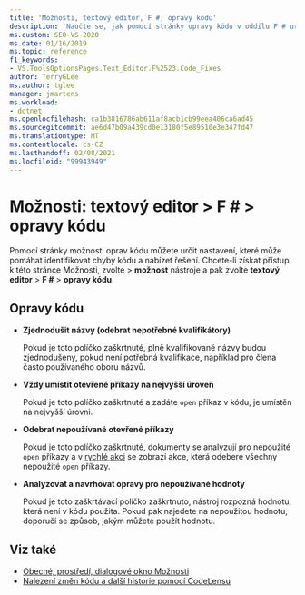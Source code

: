 ```yaml
---
title: 'Možnosti, textový editor, F #, opravy kódu'
description: 'Naučte se, jak pomocí stránky opravy kódu v oddílu F # určit nastavení, které může pomáhat identifikovat chyby kódu a nabízet řešení.'
ms.custom: SEO-VS-2020
ms.date: 01/16/2019
ms.topic: reference
f1_keywords:
- VS.ToolsOptionsPages.Text_Editor.F%2523.Code_Fixes
author: TerryGLee
ms.author: tglee
manager: jmartens
ms.workload:
- dotnet
ms.openlocfilehash: ca1b3816786ab611af8acb1cb99eea406ca6ad45
ms.sourcegitcommit: ae6d47b09a439cd0e13180f5e89510e3e347fd47
ms.translationtype: MT
ms.contentlocale: cs-CZ
ms.lasthandoff: 02/08/2021
ms.locfileid: "99943949"
---
```

# <a name="options-text-editor--f--code-fixes"></a>Možnosti: textový editor > F # > opravy kódu

Pomocí stránky možnosti oprav kódu můžete určit nastavení, které může pomáhat identifikovat chyby kódu a nabízet řešení. Chcete-li získat přístup k této stránce Možnosti, zvolte  >  **možnost** nástroje a pak zvolte **textový editor**  >  **F #**  >  **opravy kódu**.

## <a name="code-fixes"></a>Opravy kódu

- **Zjednodušit názvy (odebrat nepotřebné kvalifikátory)**

  Pokud je toto políčko zaškrtnuté, plně kvalifikované názvy budou zjednodušeny, pokud není potřebná kvalifikace, například pro člena často používaného oboru názvů.

- **Vždy umístit otevřené příkazy na nejvyšší úroveň**

  Pokud je toto políčko zaškrtnuté a zadáte `open` příkaz v kódu, je umístěn na nejvyšší úrovni.

- **Odebrat nepoužívané otevřené příkazy**

  Pokud je toto políčko zaškrtnuté, dokumenty se analyzují pro nepoužité `open` příkazy a v [rychlé akci](../quick-actions.md) se zobrazí akce, která odebere všechny nepoužité `open` příkazy.

- **Analyzovat a navrhovat opravy pro nepoužívané hodnoty**

  Pokud je toto zaškrtávací políčko zaškrtnuto, nástroj rozpozná hodnotu, která není v kódu použita. Pokud pak najedete na nepoužitou hodnotu, doporučí se způsob, jakým můžete použít hodnotu.

## <a name="see-also"></a>Viz také

- [Obecné, prostředí, dialogové okno Možnosti](../../ide/reference/general-environment-options-dialog-box.md)
- [Nalezení změn kódu a další historie pomocí CodeLensu](../../ide/find-code-changes-and-other-history-with-codelens.md)
